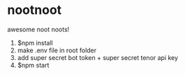 # nootnoot
awesome noot noots! 

1. $npm install
2. make .env file in root folder
3. add super secret bot token + super secret tenor api key
4. $npm start
